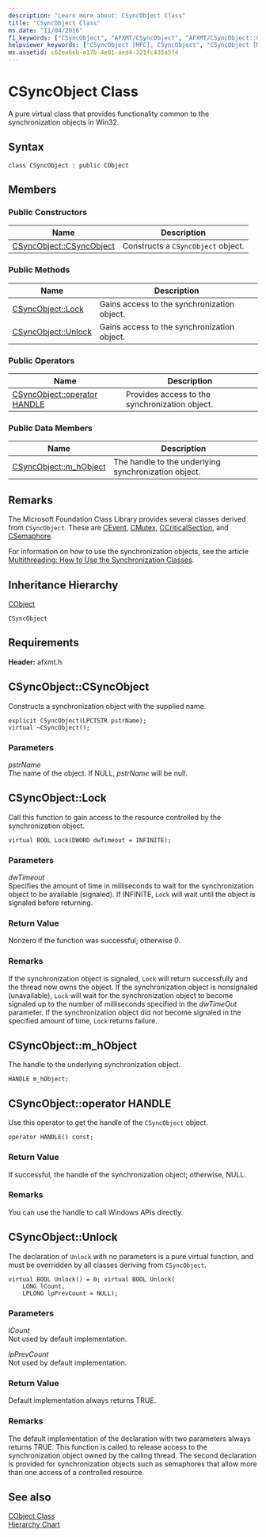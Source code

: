 ```yaml
---
description: "Learn more about: CSyncObject Class"
title: "CSyncObject Class"
ms.date: "11/04/2016"
f1_keywords: ["CSyncObject", "AFXMT/CSyncObject", "AFXMT/CSyncObject::CSyncObject", "AFXMT/CSyncObject::Lock", "AFXMT/CSyncObject::Unlock", "AFXMT/CSyncObject::m_hObject"]
helpviewer_keywords: ["CSyncObject [MFC], CSyncObject", "CSyncObject [MFC], Lock", "CSyncObject [MFC], Unlock", "CSyncObject [MFC], m_hObject"]
ms.assetid: c62ea6eb-a17b-4e01-aed4-321fc435a5f4
---
```

# CSyncObject Class

A pure virtual class that provides functionality common to the synchronization objects in Win32.

## Syntax

```
class CSyncObject : public CObject
```

## Members

### Public Constructors

|Name|Description|
|----------|-----------------|
|[CSyncObject::CSyncObject](#csyncobject)|Constructs a `CSyncObject` object.|

### Public Methods

|Name|Description|
|----------|-----------------|
|[CSyncObject::Lock](#lock)|Gains access to the synchronization object.|
|[CSyncObject::Unlock](#unlock)|Gains access to the synchronization object.|

### Public Operators

|Name|Description|
|----------|-----------------|
|[CSyncObject::operator HANDLE](#operator_handle)|Provides access to the synchronization object.|

### Public Data Members

|Name|Description|
|----------|-----------------|
|[CSyncObject::m_hObject](#m_hobject)|The handle to the underlying synchronization object.|

## Remarks

The Microsoft Foundation Class Library provides several classes derived from `CSyncObject`. These are [CEvent](../../mfc/reference/cevent-class.md), [CMutex](../../mfc/reference/cmutex-class.md), [CCriticalSection](../../mfc/reference/ccriticalsection-class.md), and [CSemaphore](../../mfc/reference/csemaphore-class.md).

For information on how to use the synchronization objects, see the article [Multithreading: How to Use the Synchronization Classes](../../parallel/multithreading-how-to-use-the-synchronization-classes.md).

## Inheritance Hierarchy

[CObject](../../mfc/reference/cobject-class.md)

`CSyncObject`

## Requirements

**Header:** afxmt.h

## <a name="csyncobject"></a> CSyncObject::CSyncObject

Constructs a synchronization object with the supplied name.

```
explicit CSyncObject(LPCTSTR pstrName);
virtual ~CSyncObject();
```

### Parameters

*pstrName*<br/>
The name of the object. If NULL, *pstrName* will be null.

## <a name="lock"></a> CSyncObject::Lock

Call this function to gain access to the resource controlled by the synchronization object.

```
virtual BOOL Lock(DWORD dwTimeout = INFINITE);
```

### Parameters

*dwTimeout*<br/>
Specifies the amount of time in milliseconds to wait for the synchronization object to be available (signaled). If INFINITE, `Lock` will wait until the object is signaled before returning.

### Return Value

Nonzero if the function was successful; otherwise 0.

### Remarks

If the synchronization object is signaled, `Lock` will return successfully and the thread now owns the object. If the synchronization object is nonsignaled (unavailable), `Lock` will wait for the synchronization object to become signaled up to the number of milliseconds specified in the *dwTimeOut* parameter. If the synchronization object did not become signaled in the specified amount of time, `Lock` returns failure.

## <a name="m_hobject"></a> CSyncObject::m_hObject

The handle to the underlying synchronization object.

```
HANDLE m_hObject;
```

## <a name="operator_handle"></a> CSyncObject::operator HANDLE

Use this operator to get the handle of the `CSyncObject` object.

```
operator HANDLE() const;
```

### Return Value

If successful, the handle of the synchronization object; otherwise, NULL.

### Remarks

You can use the handle to call Windows APIs directly.

## <a name="unlock"></a> CSyncObject::Unlock

The declaration of `Unlock` with no parameters is a pure virtual function, and must be overridden by all classes deriving from `CSyncObject`.

```
virtual BOOL Unlock() = 0; virtual BOOL Unlock(
    LONG lCount,
    LPLONG lpPrevCount = NULL);
```

### Parameters

*lCount*<br/>
Not used by default implementation.

*lpPrevCount*<br/>
Not used by default implementation.

### Return Value

Default implementation always returns TRUE.

### Remarks

The default implementation of the declaration with two parameters always returns TRUE. This function is called to release access to the synchronization object owned by the calling thread. The second declaration is provided for synchronization objects such as semaphores that allow more than one access of a controlled resource.

## See also

[CObject Class](../../mfc/reference/cobject-class.md)<br/>
[Hierarchy Chart](../../mfc/hierarchy-chart.md)

